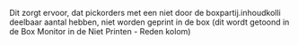 Dit zorgt ervoor, dat pickorders met een niet door de boxpartij.inhoudkolli deelbaar aantal hebben, niet worden geprint in de box (dit wordt getoond in de Box Monitor in de Niet Printen - Reden kolom)